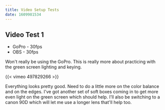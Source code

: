 ```yaml
---
title: Video Setup Tests
date: 1609981534
---
```


Video Test 1
------------

- GoPro - 30fps
- OBS - 30fps

Won't really be using the GoPro. This is really more about practicing with the green screen lighting and keying. 

{{< vimeo 497829266 >}}

Everything looks pretty good. Need to do a little more on the color balance and on the edges. I've got another set of soft boxes coming in to get more even light on the green screen which should help. I'll also be switching to a canon 90D which will let me use a longer lens that'll help too. 





